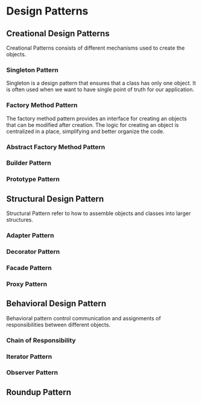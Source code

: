 # Design Patterns

## Creational Design Patterns
Creational Patterns consists of different mechanisms used to create the objects.

### Singleton Pattern
Singleton is a design pattern that ensures that a class has only one object. It is often used when we want to have single point of truth for our application.

### Factory Method Pattern
The factory method pattern provides an interface for creating an objects that can be modified after creation. The logic for creating an object is centralized in a place, simplifying and better organize the code.

### Abstract Factory Method Pattern


### Builder Pattern

### Prototype Pattern


## Structural Design Pattern
Structural Pattern refer to how to assemble objects and classes into larger structures.

### Adapter Pattern

### Decorator Pattern

### Facade Pattern

### Proxy Pattern

## Behavioral Design Pattern
Behavioral pattern control communication and assignments of responsibilities between different objects.

### Chain of Responsibility

### Iterator Pattern

### Observer Pattern

## Roundup Pattern

